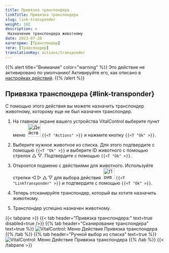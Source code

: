 ```yaml
---
title: Привязка транспондера
linkTitle: Привязка транспондера
slug: link-transponder
weight: 102
description: >
 Назначение транспондера животному
date: 2023-07-26
категории: [Транспондер]
теги: [Транспондер]
translationKey: actions/transponder
---
```

{{% alert title="Внимание" color="warning" %}}
Это действие не активировано по умолчанию! Активируйте его, как описано в [настройках действий](../setting/).
{{% /alert %}}

## Привязка транспондера {#link-transponder}

С помощью этого действия вы можете назначить транспондер животному, которому еще не был назначен транспондер.

1. На главном экране вашего устройства VitalControl выберите пункт меню &nbsp;<img src="/icons/actions.svg" width="40" align="bottom" alt="Действия" /> `{{<T "Actions" >}}` и нажмите кнопку `{{<T "Ok" >}}`.

2. Выберите нужное животное из списка. Для этого подтвердите с помощью `{{<T "Ok" >}}` и выберите ID животного с помощью стрелок △ ▽. Подтвердите с помощью `{{<T "Ok" >}}`.

3. Откроется подменю с действиями для животного. Используйте стрелки ◁ ▷ △ ▽ для выбора действия &nbsp;<img src="/icons/actions/link-transponder.svg" width="35" align="bottom" alt="Привязка транспондера" /> `{{<T "LinkTransponder" >}}` и подтвердите с помощью `{{<T "Ok" >}}`.

4. Теперь отсканируйте транспондер, который вы хотите назначить животному.

5. Транспондер успешно назначен животному.

{{< tabpane >}}
{{< tab header="Привязка транспондера:" text=true disabled=true />}}
{{% tab header="Сканирование транспондера" text=true %}}
![VitalControl: Меню Действие Привязка транспондера](../images/linktransponder-scan.png "Привязка транспондера")
{{% /tab %}}
{{% tab header="Ручной выбор из списка" text=true %}}
![VitalControl: Меню Действие Привязка транспондера](../images/linktransponder.png "Привязка транспондера")
{{% /tab %}}
{{< /tabpane >}}
